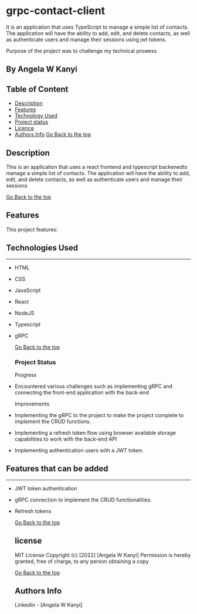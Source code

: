 # grpc-contact-client
<p>It is an application that uses TypeScript to manage a
simple list of contacts. The application will have the ability to add, edit, and delete contacts, as
well as authenticate users and manage their sessions using jwt tokens.</p>
Purpose of the project was to challenge my technical prowess

## By Angela W Kanyi
## Table of Content
 - [Description](#description)
 - [Features](#features)
 - [Technology  Used](#technology-Used)
 - [Project status](#project-status)
 - [Licence](#licence)
 - [Authors Info](#Authors-Info)
[Go Back to the top](#grpc-clontacts-client)
 ## Description
 <p>This is an application  that uses a react frontend and typescript backenedto manage a
simple list of contacts. The application will have the ability to add, edit, and delete contacts, as
well as authenticate users and manage their sessions </p>
 
[Go Back to the top](#grpc-clontacts-client)

## Features
 This project features:
</ul><h2>Technologies Used</h2>
<hr><ul>
<li>HTML</li>
</ul><ul>
<li>CSS</li>
</ul><ul>
<li>JavaScript</li>
</ul><ul>
<li>React</li>
</ul><ul>
<li>NodeJS</li>
</ul><ul>
<li>Typescript</li>
</ul><ul>
<li>gRPC</li>


[Go Back to the top](#grpc-contact-client)
### Project Status

<p> Progress </p>
<li>Encountered various challenges such as implementing gRPC and connecting the front-end application with the back-end </li>

<p>Improvements</p>

<li>Implementing the gRPC to the project to make the project complete to implement the CRUD functions.</li>
</ul><ul>
<li>Implementing a refresh token flow using browser available storage capabilities to work with the back-end API</li>
</ul><ul>
<li>Implementing authentication users with a JWT token.</li>
</ul><h2>Features that can be added</h2>
<hr><ul>
<li>JWT token authentication</li>
</ul><ul>
<li>gRPC connection to implement the CRUD functionalities.</li>
</ul><ul>
<li>Refresh tokens</li>

[Go Back to the top](#grpc-contact-client)

## license
MIT License
Copyright (c) [2022] [Angela W Kanyi]
Permission is hereby granted, free of charge, to any person obtaining a copy

[Go Back to the top](#grpc-contact-client)
## Authors Info
Linkedin - [Angela W Kanyi]